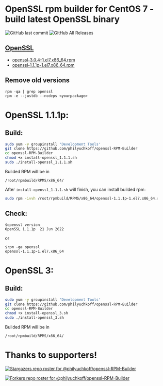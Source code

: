 # OpenSSL rpm builder for CentOS 7 - build latest OpenSSL binary
![GitHub last commit](https://img.shields.io/github/last-commit/philyuchkoff/openssl-RPM-Builder?style=for-the-badge)
![GitHub All Releases](https://img.shields.io/github/downloads/philyuchkoff/openssl-RPM-Builder/total?style=for-the-badge)

## [OpenSSL](https://www.openssl.org/)

- [openssl-3.0.4-1.el7.x86_64.rpm](https://github.com/philyuchkoff/openssl-RPM-Builder/releases)
- [openssl-1.1.1p-1.el7.x86_64.rpm](https://github.com/philyuchkoff/openssl-RPM-Builder/releases)

## Remove old versions
````
rpm -qa | grep openssl
rpm -e --justdb --nodeps <yourpackage>
````

# OpenSSL 1.1.1p:

## Build:

```bash
sudo yum -y groupinstall 'Development Tools'
git clone https://github.com/philyuchkoff/openssl-RPM-Builder
cd openssl-RPM-Builder
chmod +x install-openssl_1.1.1.sh 
sudo ./install-openssl_1.1.1.sh
 ```
 
Builded RPM will be in

    /root/rpmbuild/RPMS/x86_64/
    
After `install-openssl_1.1.1.sh` will finish, you can install builded rpm:

```bash
sudo rpm -ivvh /root/rpmbuild/RPMS/x86_64/openssl-1.1.1p-1.el7.x86_64.rpm --nodeps
 ```   

## Check:

    $openssl version
    OpenSSL 1.1.1p  21 Jun 2022
or

    $rpm -qa openssl
    openssl-1.1.1p-1.el7.x86_64
  
# OpenSSL 3:

## Build:

```bash
sudo yum -y groupinstall 'Development Tools'
git clone https://github.com/philyuchkoff/openssl-RPM-Builder
cd openssl-RPM-Builder
chmod +x install-openssl_3.sh 
sudo ./install-openssl_3.sh
 ```
 
 Builded RPM will be in

    /root/rpmbuild/RPMS/x86_64/

# Thanks to supporters!
[![Stargazers repo roster for @philyuchkoff/openssl-RPM-Builder](https://reporoster.com/stars/philyuchkoff/openssl-RPM-Builder)](https://github.com/philyuchkoff/openssl-RPM-Builder/stargazers)

[![Forkers repo roster for @philyuchkoff/openssl-RPM-Builder](https://reporoster.com/forks/philyuchkoff/openssl-RPM-Builder)](https://github.com/philyuchkoff/openssl-RPM-Builder/network/members)
